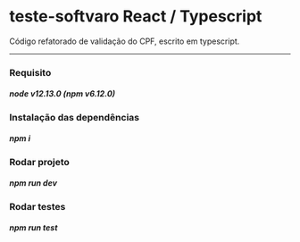 <h1 align="left">teste-softvaro React / Typescript</h1>
<p align="left">Código refatorado de validação do CPF, escrito em typescript. </p>
<hr/>
<h3 align="left">Requisito</h3>
<h5 align="left">node v12.13.0 (npm v6.12.0)</h5>

<h3 align="left">Instalação das dependências</h3>
<h5 align="left">npm i</h5>

<h3 align="left">Rodar projeto</h3>
<h5 align="left">npm run dev</h5>

<h3 align="left">Rodar testes</h3>
<h5 align="left">npm run test</h5>


